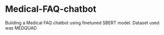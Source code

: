 # Medical-FAQ-chatbot
Building a Medical FAQ chatbot using finetuned SBERT model. Dataset used was MEDQUAD
